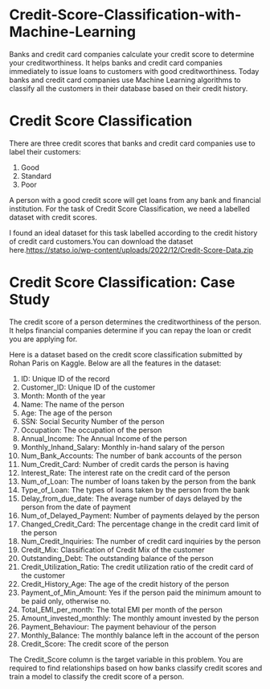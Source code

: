 # Credit-Score-Classification-with-Machine-Learning

  Banks and credit card companies calculate your credit score to determine your creditworthiness. It helps banks and credit card companies immediately to issue loans to customers with good creditworthiness. Today banks and credit card companies use Machine Learning algorithms to classify all the customers in their database based on their credit history.
  
  
# Credit Score Classification

There are three credit scores that banks and credit card companies use to label their customers:

1. Good
2. Standard
3. Poor

A person with a good credit score will get loans from any bank and financial institution. For the task of Credit Score Classification, we need a labelled dataset with credit scores.

I found an ideal dataset for this task labelled according to the credit history of credit card customers.You can download the dataset here.https://statso.io/wp-content/uploads/2022/12/Credit-Score-Data.zip

# Credit Score Classification: Case Study

The credit score of a person determines the creditworthiness of the person. It helps financial companies determine if you can repay the loan or credit you are applying for.

Here is a dataset based on the credit score classification submitted by Rohan Paris on Kaggle. Below are all the features in the dataset:

1. ID: Unique ID of the record
2. Customer_ID: Unique ID of the customer
3. Month: Month of the year
4. Name: The name of the person
5. Age: The age of the person
6. SSN: Social Security Number of the person
7. Occupation: The occupation of the person
8. Annual_Income: The Annual Income of the person
9. Monthly_Inhand_Salary: Monthly in-hand salary of the person
10. Num_Bank_Accounts: The number of bank accounts of the person
11. Num_Credit_Card: Number of credit cards the person is having
12. Interest_Rate: The interest rate on the credit card of the person
13. Num_of_Loan: The number of loans taken by the person from the bank
14. Type_of_Loan: The types of loans taken by the person from the bank
15. Delay_from_due_date: The average number of days delayed by the person from the date of payment
16. Num_of_Delayed_Payment: Number of payments delayed by the person
17. Changed_Credit_Card: The percentage change in the credit card limit of the person
18. Num_Credit_Inquiries: The number of credit card inquiries by the person
19. Credit_Mix: Classification of Credit Mix of the customer
20. Outstanding_Debt: The outstanding balance of the person
21. Credit_Utilization_Ratio: The credit utilization ratio of the credit card of the customer
22. Credit_History_Age: The age of the credit history of the person
23. Payment_of_Min_Amount: Yes if the person paid the minimum amount to be paid only, otherwise no.
24. Total_EMI_per_month: The total EMI per month of the person
25. Amount_invested_monthly: The monthly amount invested by the person
26. Payment_Behaviour: The payment behaviour of the person
27. Monthly_Balance: The monthly balance left in the account of the person
28. Credit_Score: The credit score of the person

 The Credit_Score column is the target variable in this problem. You are required to find relationships based on how banks classify credit scores and train a model to classify the credit score of a person.
